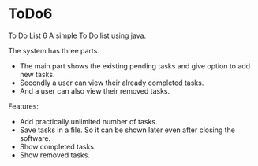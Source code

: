 # ToDo6
To Do List 6
A simple To Do list using java.

The system has three parts.
- The main part shows the existing pending tasks and give option to add new tasks.
- Secondly a user can view their already completed tasks.
- And a user can also view their removed tasks.

Features:
- Add practically unlimited number of tasks.
- Save tasks in a file. So it can be shown later even after closing the software.
- Show completed tasks.
- Show removed tasks.
